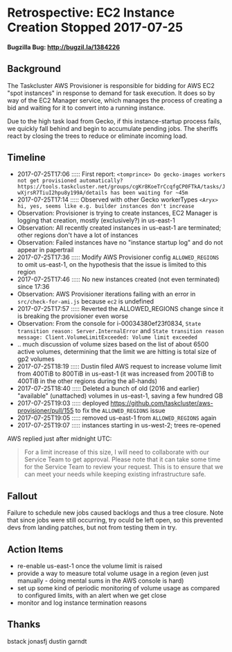 # Retrospective: EC2 Instance Creation Stopped 2017-07-25
#### Bugzilla Bug: http://bugzil.la/1384226

## Background

The Taskcluster AWS Provisioner is responsible for bidding for AWS EC2 "spot
instances" in response to demand for task execution.  It does so by way of the
EC2 Manager service, which manages the process of creating a bid and waiting
for it to convert into a running instance.

Due to the high task load from Gecko, if this instance-startup process fails,
we quickly fall behind and begin to accumulate pending jobs. The sheriffs react
by closing the trees to reduce or eliminate incoming load.

## Timeline

  - 2017-07-25T17:06 ::::: First report: `<tomprince> Do gecko-images workers not get provisioned automatically? https://tools.taskcluster.net/groups/cgKr8KoeTrCcqfgCP0FTkA/tasks/JwXjrsR7TiuI2hpu8y199A/details has been waiting for ~45m`
  - 2017-07-25T17:14 ::::: Observed with other Gecko workerTypes `<Aryx> hi, yes, seems like e.g. builder instances don't increase`
  - Observation: Provisioner is trying to create instances, EC2 Manager is logging that creation, mostly (exclusively?) in us-east-1
  - Observation: All recently created instances in us-east-1 are terminated; other regions don't have a lot of instances
  - Observation: Failed instances have no "instance startup log" and do not appear in papertrail
  - 2017-07-25T17:36 ::::: Modify AWS Provisioner config `ALLOWED_REGIONS` to omit us-east-1, on the hypothesis that the issue is limited to this region
  - 2017-07-25T17:46 ::::: No new instances created (not even terminated) since 17:36
  - Observation: AWS Provisioner iterations failing with an error in `src/check-for-ami.js` because `ec2` is undefined
  - 2017-07-25T17:57 ::::: Reverted the ALLOWED_REGIONS change since it is breaking the provisioner even worse
  - Observation: From the console for i-00034380ef23f0834, `State transition reason: Server.InternalError` and `State transition reason message: Client.VolumeLimitExceeded: Volume limit exceeded`
  - .. much discussion of volume sizes based on the list of about 6500 active volumes, determining that the limit we are hitting is total size of gp2 volumes
  - 2017-07-25T18:19 ::::: Dustin filed AWS request to increase volume limit from 400TiB to 800TiB in us-east-1 (it was increased from 200TiB to 400TiB in the other regions during the all-hands)
  - 2017-07-25T18:40 ::::: Deleted a bunch of old (2016 and earlier) "available" (unattached) volumes in us-east-1, saving a few hundred GB
  - 2017-07-25T19:03 ::::: deployed https://github.com/taskcluster/aws-provisioner/pull/155 to fix the `ALLOWED_REGIONS` issue
  - 2017-07-25T19:05 ::::: removed us-east-1 from `ALLOWED_REGIONS` again
  - 2017-07-25T19:07 ::::: instances starting in us-west-2; trees re-opened

AWS replied just after midnight UTC:

>  For a limit increase of this size, I will need to collaborate with our
>  Service Team to get approval. Please note that it can take some time for the
>  Service Team to review your request. This is to ensure that we can meet your
>  needs while keeping existing infrastructure safe.

## Fallout

Failure to schedule new jobs caused backlogs and thus a tree closure. Note that
since jobs were still occurring, try oculd be left open, so this prevented devs
from landing patches, but not from testing them in try.

## Action Items

* re-enable us-east-1 once the volume limit is raised
* provide a way to measure total volume usage in a region (even just manually - doing mental sums in the AWS console is hard)
* set up some kind of periodic monitoring of volume usage as compared to configured limits, with an alert when we get close
* monitor and log instance termination reasons

## Thanks

bstack jonasfj dustin garndt
